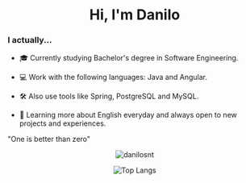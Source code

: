 <h1 align="center">Hi, I'm Danilo</h1>

<h3>I actually...</h3>

- 🎓 Currently studying Bachelor's degree in Software Engineering.

- 💻 Work with the following languages: Java and Angular.

- 🛠️ Also use tools like Spring, PostgreSQL and MySQL.

- 📖 Learning more about English everyday and always open to new projects and experiences.

"One is better than zero"
<div align="center">
  
  ![danilosnt](https://github-readme-stats.vercel.app/api?username=danilosnt&theme=transparent&include_all_commits=true&custom_title=Danilo%27s%20GitHub%20Stats&line_height=25) 
  
  ![Top Langs](https://github-readme-stats.vercel.app/api/top-langs/?username=danilosnt&layout=donut&theme=transparent&hide_progress=true)
</div>
